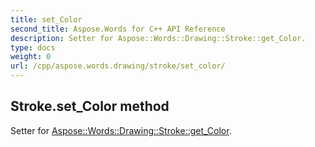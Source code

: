 ```yaml
---
title: set_Color
second_title: Aspose.Words for C++ API Reference
description: Setter for Aspose::Words::Drawing::Stroke::get_Color. 
type: docs
weight: 0
url: /cpp/aspose.words.drawing/stroke/set_color/
---
```

## Stroke.set_Color method


Setter for [Aspose::Words::Drawing::Stroke::get_Color](./get_color/).

